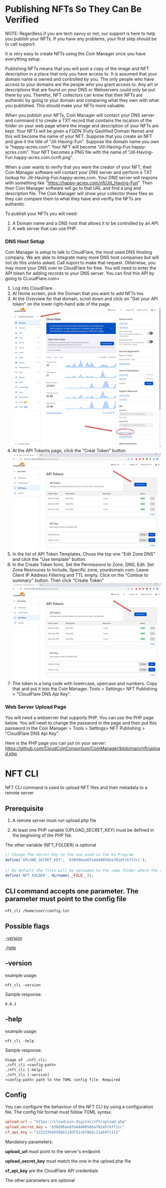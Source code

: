 # Publishing NFTs So They Can Be Verified
NOTE: Regardless if you are tech savvy or not, our support is here to help you publish your NFTs. If you have any problems, your first step should be to call support. 

It is very easy to create NFTs using the Coin Manager once you have everything setup.

Publishing NFTs means that  you will post a copy of the image and NFT description in a place that only you have access to.
It is assumed that your domain name is owned and controlled by you. The only people who have access to your domains are the people who you grant access to. 
Any art or descriptions that are found on your DNS or Webservers could only be put there by you. Therefor, NFT collectors can know that their NFTs are
authentic by going to your domain and comparing what they own with what you published. This should make your NFTs more valuable.  

When you publish your NFTs, Coin Manager will contact your DNS server and command it to create a TXT record that cointains the location of the folder on your web page where the image and description of your NFTs are kept. Your NFTs will be given a FQDN (Fully Qaulified Domain Name) and this will become the name of your NFT. Suppose that you create an NFT and give it the title of "Jill-Having-Fun". Suppose the domain name you own is "happy-acres.com". Your NFT will become "Jill-Having-Fun.happy-acres.com". Your NFT becomes a PNG file with the name of "Jill-Having-Fun.happy-acres.com.ccnft.png". 

When a user wants to verify that you were the creator of your NFT, their Coin Manager software will contact your DNS server and perform a TXT lookup for Jill-Having-Fun.happy-acres.com. Your DNS server will respons with something like "https://happy-acres.com/nft/Jill_Having-Fun".  Then their Coin Manager software will go to that URL and find a png and description file. The Coin Manager will show your collector these files so they can compare them to what they have and verifty the NFTs are authentic. 

To publish your NFTs you will need: 
1. A Domain name and a DNS host that allows it to be controlled by an API.
2. A web server that can use PHP.

### DNS Host Setup
Coin Manager is setup to talk to CloudFlare, the most used DNS Hosting company. We are able to integrate many more DNS host companies but will not do this unless asked. Call suport to make that request. Otherwise, you may move your DNS over to CloudFlare for free. You will need to enter the API token for adding records to your DNS server. You can find this API by going to CLoudFlare.com>

1. Log into CloudFlare 
2. At Home screen, pick the Domain that you want to add NFTs too. 
3. At the Overview for that domain, scroll down and click on "Get your API token" on the lower right-hand side of the page.
![Overview](0.png?raw=true "CloudFlare Overview")
4. At the API Tokents page, click the "Creat Token" button.
![Create API](1.png?raw=true "CloudFlare Create Token")
5. In the list of API Token Templates, Chose the top one "Edit Zone DNS" and click the "Use template" button. 
6. In the Create Token form, Set the Permissions to Zone, DNS, Edit.  Set Zone Resrouces to Include, Specific zone, yourdomain.com. Leave Client IP Address Filtering and TTL empty. Click on the "Contiue to summary" button. Then click "Create Token"
![API Token](1.png?raw=true "CloudFlare API Token Create Token")
7. The token is a long code with lowercase, upercase and numbers. Copy that and put it into the Coin Manager. Tools > Settings> NFT Publishing > "CloudFlare DNS Api Key".

### Web Server Upload Page 


You will need a webserver that supports PHP. You can use the PHP page below. You will need to change the password in the page and then put this password in the Coin Manager > Tools > Settings> NFT Publishing > "CloudFlare DNS Api Key".

Here is the PHP page you can put on your server: 
https://github.com/CloudCoinConsortium/CoinManager/blob/main/nft/upload.php


# NFT CLI


NFT CLI command is used to upload NFT files and their metadata to a remote server

## Prerequisite

1. A remote server must run upload.php file

2. At least one PHP variable (UPLOAD_SECRET_KEY) must be defined in the beginning of the PHP file.

The other variable (NFT_FOLDER) is optional

```php
// Change The Secret Key to the one used in the Go Program
define('UPLOAD_SECRET_KEY', '630d96ae6fe44400566a781dfcb7f2cc');

// By default the files will be uploaded to the same folder where the script runs. Change it if necessary
define('NFT_FOLDER', dirname(__FILE__));
```

## CLI command accepts one parameter. The parameter must point to the config file

```console
nft_cli /home/user/config.txt
```

## Possible flags

[-version](README.md#-version)

[-help](README.md#-help)

## -version
example usage:
```console
nft_cli -version
```

Sample response:
```console
0.0.1
```

## -help
example usage:
```
nft_cli -help
```

Sample response:
```console
Usage of ./nft_cli:
./nft_cli <config-path>
./nft_cli [-help]
./nft_cli [-version]
<config-path> path to the TOML config file. Required
```

## Config
You can configure the behaviour of the NFT CLI by using a configuration file. The config file format must follow TOML syntax.


```toml
upload_url = "https://cloudcoin.digital/nft/upload.php"
upload_secret_key = "630d96ae6fe44400566a781dfcb7f2cc"
cf_api_key = "222233445566b119df51c67862c11a64f1111"
```

Mandatory parameters:

**upload_url** must point to the server's endpoint

**upload_secret_key** must match the one in the upload.php file

**cf_api_key** are the CloudFlare API credentials

The other parameters are optional





